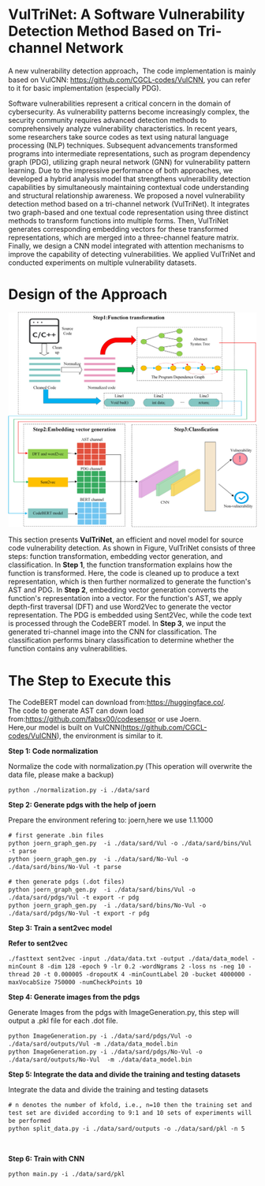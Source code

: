 # VulTriNet: A Software Vulnerability Detection Method Based on Tri-channel Network
A new vulnerability detection approach，The code implementation is mainly based on VulCNN: https://github.com/CGCL-codes/VulCNN, you can refer to it for basic implementation (especially PDG).

Software vulnerabilities represent a critical concern in the domain of cybersecurity. As vulnerability patterns become increasingly complex, the security community requires advanced detection methods to comprehensively analyze vulnerability characteristics. In recent years, some researchers take source codes as text using natural language processing (NLP) techniques. Subsequent advancements transformed programs into intermediate representations, such as program dependency graph (PDG), utilizing graph neural network (GNN) for vulnerability pattern learning. Due to the impressive performance of both approaches, we developed a hybrid analysis model that strengthens vulnerability detection capabilities by simultaneously maintaining contextual code understanding and structural relationship awareness. We proposed a novel vulnerability detection method based on a tri-channel network (VulTriNet). It integrates two graph-based and one textual code representation using three distinct methods to transform functions into multiple forms. Then, VulTriNet generates corresponding embedding vectors for these transformed representations, which are merged into a three-channel feature matrix. Finally, we design a CNN model integrated with attention mechanisms to improve the capability of detecting vulnerabilities. We applied VulTriNet and conducted experiments on multiple vulnerability datasets.

# Design of the Approach

![overview](https://github.com/madman228/VulTriNet/blob/b90d3839eb85b2462f77c9f66b102a709fe0ccd4/overview_twolayers.jpg)

This section presents **VulTriNet**, an efficient and novel model for source code vulnerability detection. As shown in Figure, VulTriNet consists of three steps: function transformation, embedding vector generation, and classification. In **Step 1**, the function transformation explains how the function is transformed. Here, the code is cleaned up to produce a text representation, which is then further normalized to generate the function's AST and PDG. In **Step 2**, embedding vector generation converts the function's representation into a vector. For the function's AST, we apply depth-first traversal (DFT) and use Word2Vec to generate the vector representation. The PDG is embedded using Sent2Vec, while the code text is processed through the CodeBERT model. In **Step 3**, we input the generated tri-channel image into the CNN for classification. The classification performs binary classification to determine whether the function contains any vulnerabilities.

# The Step to Execute this
The CodeBERT model can download from:https://huggingface.co/. <br> 
The code to generate AST can down load from:https://github.com/fabsx00/codesensor or use Joern. <br> 
Here,our model is built on VulCNN(https://github.com/CGCL-codes/VulCNN),  the environment is similar to it. <br> 

**Step 1: Code normalization**

Normalize the code with normalization.py (This operation will overwrite the data file, please make a backup)
``` 
python ./normalization.py -i ./data/sard
```


**Step 2: Generate pdgs with the help of joern**

Prepare the environment refering to: joern,here we use 1.1.1000

```
# first generate .bin files
python joern_graph_gen.py  -i ./data/sard/Vul -o ./data/sard/bins/Vul -t parse
python joern_graph_gen.py  -i ./data/sard/No-Vul -o ./data/sard/bins/No-Vul -t parse 
``` 

```
# then generate pdgs (.dot files)
python joern_graph_gen.py  -i ./data/sard/bins/Vul -o ./data/sard/pdgs/Vul -t export -r pdg
python joern_graph_gen.py  -i ./data/sard/bins/No-Vul -o ./data/sard/pdgs/No-Vul -t export -r pdg
```


**Step 3: Train a sent2vec model**

**Refer to sent2vec**
``` 
./fasttext sent2vec -input ./data/data.txt -output ./data/data_model -minCount 8 -dim 128 -epoch 9 -lr 0.2 -wordNgrams 2 -loss ns -neg 10 -thread 20 -t 0.000005 -dropoutK 4 -minCountLabel 20 -bucket 4000000 -maxVocabSize 750000 -numCheckPoints 10
``` 


**Step 4: Generate images from the pdgs**

Generate Images from the pdgs with ImageGeneration.py, this step will output a .pkl file for each .dot file.
``` 
python ImageGeneration.py -i ./data/sard/pdgs/Vul -o ./data/sard/outputs/Vul -m ./data/data_model.bin
python ImageGeneration.py -i ./data/sard/pdgs/No-Vul -o ./data/sard/outputs/No-Vul  -m ./data/data_model.bin
```


**Step 5: Integrate the data and divide the training and testing datasets**

Integrate the data and divide the training and testing datasets

```
# n denotes the number of kfold, i.e., n=10 then the training set and test set are divided according to 9:1 and 10 sets of experiments will be performed
python split_data.py -i ./data/sard/outputs -o ./data/sard/pkl -n 5
```
<br> 

**Step 6: Train with CNN**
``` 
python main.py -i ./data/sard/pkl
``` 
